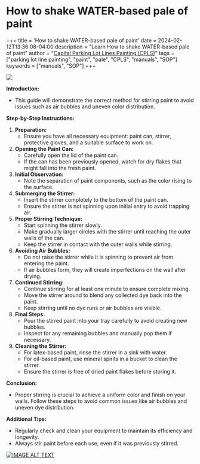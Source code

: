 # How to shake WATER-based pale of paint
+++
title = 'How to shake WATER-based pale of paint'
date = 2024-02-12T13:36:08-04:00
description = "Learn How to shake WATER-based pale of paint"
author = "[Capital Parking Lot Lines Painting (CPLS)](https://capitalpaintingservices.ca/)"
tags = ["parking lot line painting", "paint", "pale", "CPLS", "manuals", "SOP"]
keywords = ["manuals", "SOP"]
+++

![](https://t9003124045.p.clickup-attachments.com/t9003124045/d50bd562-034d-48c4-8443-3f6da3d0c77b/image.png)


**Introduction:**

*   This guide will demonstrate the correct method for stirring paint to avoid issues such as air bubbles and uneven color distribution.

**Step-by-Step Instructions:**

1. **Preparation:**
    *   Ensure you have all necessary equipment: paint can, stirrer, protective gloves, and a suitable surface to work on.
2. **Opening the Paint Can:**
    *   Carefully open the lid of the paint can.
    *   If the can has been previously opened, watch for dry flakes that might fall into the fresh paint.
3. **Initial Observation:**
    *   Note the separation of paint components, such as the color rising to the surface.
4. **Submerging the Stirrer:**
    *   Insert the stirrer completely to the bottom of the paint can.
    *   Ensure the stirrer is not spinning upon initial entry to avoid trapping air.
5. **Proper Stirring Technique:**
    *   Start spinning the stirrer slowly.
    *   Make gradually larger circles with the stirrer until reaching the outer walls of the can.
    *   Keep the stirrer in contact with the outer walls while stirring.
6. **Avoiding Air Bubbles:**
    *   Do not raise the stirrer while it is spinning to prevent air from entering the paint.
    *   If air bubbles form, they will create imperfections on the wall after drying.
7. **Continued Stirring:**
    *   Continue stirring for at least one minute to ensure complete mixing.
    *   Move the stirrer around to blend any collected dye back into the paint.
    *   Keep stirring until no dye runs or air bubbles are visible.
8. **Final Steps:**
    *   Pour the stirred paint into your tray carefully to avoid creating new bubbles.
    *   Inspect for any remaining bubbles and manually pop them if necessary.
9. **Cleaning the Stirrer:**
    *   For latex-based paint, rinse the stirrer in a sink with water.
    *   For oil-based paint, use mineral spirits in a bucket to clean the stirrer.
    *   Ensure the stirrer is free of dried paint flakes before storing it.

**Conclusion:**

*   Proper stirring is crucial to achieve a uniform color and finish on your walls. Follow these steps to avoid common issues like air bubbles and uneven dye distribution.

**Additional Tips:**

*   Regularly check and clean your equipment to maintain its efficiency and longevity.
*   Always stir paint before each use, even if it was previously stirred.


[![IMAGE ALT TEXT](https://img.youtube.com/vi/7A97yCz4mTM/sddefault.jpg)](https://t9003124045.p.clickup-attachments.com/t9003124045/de3492b7-2e56-4234-a6f4-c62401c66093/An96DCPW-RKSTPr4sJias1WPNIt5o3UiYlcxQRDeDwhC4poV6QyZMtz\_WQ\_J4wwTjT-VCdVIeJakNNeBLPTqWi6b.mp4?open=true "Video Title")